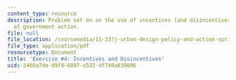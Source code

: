 ```yaml
---
content_type: resource
description: Problem set on on the use of incentives (and disincentives) as tools
  of government action.
file: null
file_location: /coursemedia/11-337j-urban-design-policy-and-action-spring-2007/2460a7dad9f80897a5224f749a039806_exercise4.pdf
file_type: application/pdf
resourcetype: Document
title: 'Exercise #4: Incentives and Disincentives'
uid: 2460a7da-d9f8-0897-a522-4f749a039806
---
```

